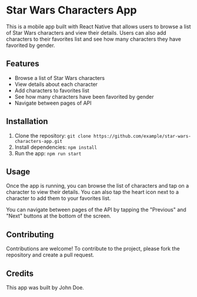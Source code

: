 <h1>Star Wars Characters App</h1>
    <p>This is a mobile app built with React Native that allows users to browse a list of Star Wars characters and view their details. Users can also add characters to their favorites list and see how many characters they have favorited by gender.</p>
    <h2>Features</h2>
    <ul>
      <li>Browse a list of Star Wars characters</li>
      <li>View details about each character</li>
      <li>Add characters to favorites list</li>
      <li>See how many characters have been favorited by gender</li>
      <li>Navigate between pages of API</li>
    </ul>
    <h2>Installation</h2>
    <ol>
      <li>Clone the repository: <code>git clone https://github.com/example/star-wars-characters-app.git</code></li>
      <li>Install dependencies: <code>npm install</code></li>
      <li>Run the app: <code>npm run start</code></li>
    </ol>
    <h2>Usage</h2>
    <p>Once the app is running, you can browse the list of characters and tap on a character to view their details. You can also tap the heart icon next to a character to add them to your favorites list.</p>
    <p>You can navigate between pages of the API by tapping the "Previous" and "Next" buttons at the bottom of the screen.</p>
    <h2>Contributing</h2>
    <p>Contributions are welcome! To contribute to the project, please fork the repository and create a pull request.</p>
    <h2>Credits</h2>
    <p>This app was built by John Doe.</p>
